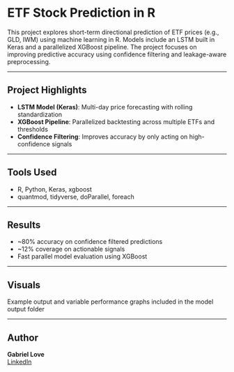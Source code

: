 # ETF Stock Prediction in R

This project explores short-term directional prediction of ETF prices (e.g., GLD, IWM) using machine learning in R. Models include an LSTM built in Keras and a parallelized XGBoost pipeline. The project focuses on improving predictive accuracy using confidence filtering and leakage-aware preprocessing.

---

## Project Highlights

- **LSTM Model (Keras)**: Multi-day price forecasting with rolling standardization  
- **XGBoost Pipeline**: Parallelized backtesting across multiple ETFs and thresholds  
- **Confidence Filtering**: Improves accuracy by only acting on high-confidence signals  

---

## Tools Used

- R, Python, Keras, xgboost  
- quantmod, tidyverse, doParallel, foreach

---

## Results

- ~80% accuracy on confidence filtered predictions 
- ~12% coverage on actionable signals  
- Fast parallel model evaluation using XGBoost

---

## Visuals

Example output and variable performance graphs included in the model output folder

---

## Author

**Gabriel Love**  
[LinkedIn](https://www.linkedin.com/in/gabriel-love-17a39b209/)
